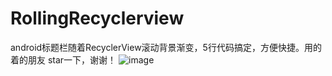 # RollingRecyclerview
android标题栏随着RecyclerView滚动背景渐变，5行代码搞定，方便快捷。用的着的朋友 star一下，谢谢！
![image](https://github.com/LuckSiege/RollingRecyclerview/blob/master/gif/2906260166.gif)
